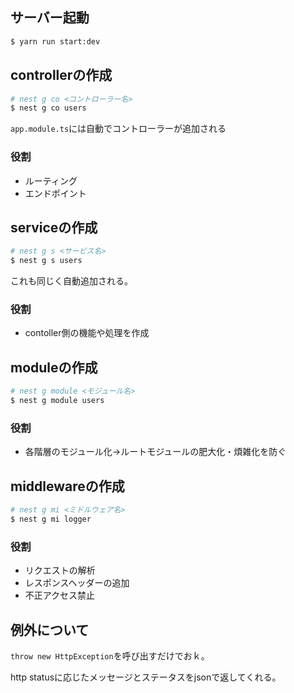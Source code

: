 ## サーバー起動
```bash
$ yarn run start:dev
```

## controllerの作成
```bash
# nest g co <コントローラー名>
$ nest g co users
```

`app.module.ts`には自動でコントローラーが追加される

### 役割
- ルーティング
- エンドポイント

## serviceの作成
```bash
# nest g s <サービス名>
$ nest g s users
```

これも同じく自動追加される。

### 役割
- contoller側の機能や処理を作成

## moduleの作成
```bash
# nest g module <モジュール名>
$ nest g module users
```

### 役割
- 各階層のモジュール化→ルートモジュールの肥大化・煩雑化を防ぐ


## middlewareの作成
```bash
# nest g mi <ミドルウェア名>
$ nest g mi logger
```

### 役割
- リクエストの解析
- レスポンスヘッダーの追加
- 不正アクセス禁止

## 例外について
`throw new HttpException`を呼び出すだけでおｋ。

http statusに応じたメッセージとステータスをjsonで返してくれる。
